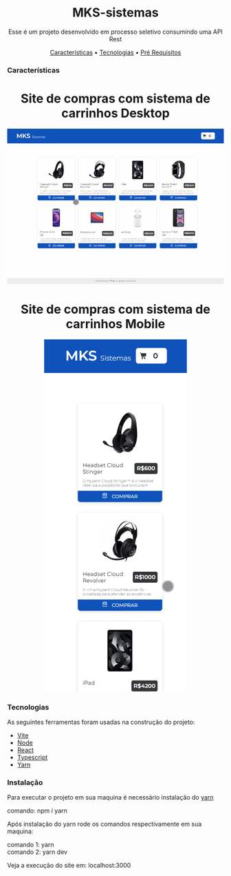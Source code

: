 <h1 align="center">MKS-sistemas</h1>

<p align="center">Esse é um projeto desenvolvido em processo seletivo consumindo uma API Rest</p>

<p align="center">
 <a href="#características">Características</a> •
 <a href="#tecnologias">Tecnologias</a> •
 <a href="#instalação">Pré Requisitos</a>
</p>

### Características

<div align="center">
  <h1 align="center">Site de compras com sistema de carrinhos Desktop</h1>
  <center><img alt="MKS-Sistemas" title="Carrinho" src="./assets/mks.gif" /></center>
  <h1 align="center">Site de compras com sistema de carrinhos Mobile</h1>
  <center><img alt="MKS-Sistemas" title="Carrinho" src="./assets/mksmobile.gif" /></center>
</div>

### Tecnologias

As seguintes ferramentas foram usadas na construção do projeto:

- [Vite](https://vitejs.dev/)
- [Node](https://nodejs.org/en/)
- [React](https://pt-br.reactjs.org/)
- [Typescript](https://www.typescriptlang.org/)
- [Yarn](https://www.npmjs.com/package/yarn)

### Instalação

Para executar o projeto em sua maquina é necessário instalação do [yarn](https://www.npmjs.com/package/yarn)

comando: npm i yarn

Após instalação do yarn rode os comandos respectivamente em sua maquina:

comando 1: yarn<br/>
comando 2: yarn dev

Veja a execução do site em: localhost:3000
